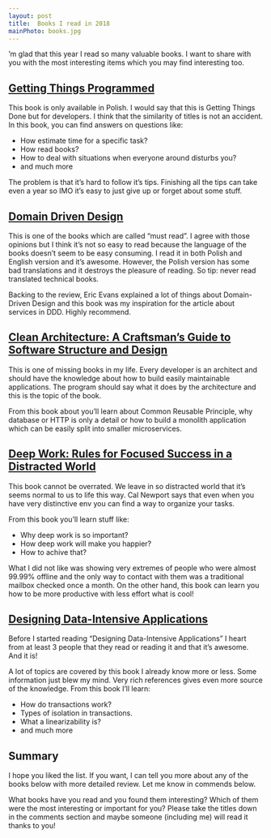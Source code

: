 ```yaml
---
layout: post
title:  Books I read in 2018
mainPhoto: books.jpg
---
```


’m glad that this year I read so many valuable books. I want to share with you with the most interesting items which you may find interesting too.
## [Getting Things Programmed](https://helion.pl/ksiazki/getting-things-programmed-droga-do-efektywnosci-michal-bartyzel,droppp.htm#format/e)

This book is only available in Polish. I would say that this is Getting Things Done but for developers. I think that the similarity of titles is not an accident. In this book, you can find answers on questions like:

* How estimate time for a specific task?
* How read books?
* How to deal with situations when everyone around disturbs you?
* and much more

The problem is that it’s hard to follow it’s tips. Finishing all the tips can take even a year so IMO it’s easy to just give up or forget about some stuff.
## [Domain Driven Design](https://www.amazon.com/Domain-Driven-Design-Tackling-Complexity-Software/dp/0321125215)

This is one of the books which are called “must read”. I agree with those opinions but I think it’s not so easy to read because the language of the books doesn’t seem to be easy consuming. I read it in both Polish and English version and it’s awesome. However, the Polish version has some bad translations and it destroys the pleasure of reading. So tip: never read translated technical books.

Backing to the review, Eric Evans explained a lot of things about Domain-Driven Design and this book was my inspiration for the article about services in DDD. Highly recommend.
## [Clean Architecture: A Craftsman’s Guide to Software Structure and Design](https://www.amazon.de/Clean-Architecture-Craftsmans-Software-Structure/dp/0134494164/)

This is one of missing books in my life. Every developer is an architect and should have the knowledge about how to build easily maintainable applications. The program should say what it does by the architecture and this is the topic of the book.

From this book about you’ll learn about Common Reusable Principle, why database or HTTP is only a detail or how to build a monolith application which can be easily split into smaller microservices.
## [Deep Work: Rules for Focused Success in a Distracted World](https://www.amazon.com/Deep-Work-Focused-Success-Distracted/dp/1455586692)

This book cannot be overrated. We leave in so distracted world that it’s seems normal to us to life this way. Cal Newport says that even when you have very distinctive env you can find a way to organize your tasks.

From this book you’ll learn stuff like:

* Why deep work is so important?
* How deep work will make you happier?
* How to achive that?

What I did not like was showing very extremes of people who were almost 99.99% offline and the only way to contact with them was a traditional mailbox checked once a month. On the other hand, this book can learn you how to be more productive with less effort what is cool!
## [Designing Data-Intensive Applications](http://dataintensive.net/)

Before I started reading “Designing Data-Intensive Applications” I heart from at least 3 people that they read or reading it and that it’s awesome. And it is!

A lot of topics are covered by this book I already know more or less. Some information just blew my mind. Very rich references gives even more source of the knowledge. From this book I’ll learn:

* How do transactions work?
* Types of isolation in transactions.
* What a linearizability is?
* and much more

## Summary

I hope you liked the list. If you want, I can tell you more about any of the books below with more detailed review. Let me know in commends below.

What books have you read and you found them interesting? Which of them were the most interesting or important for you? Please take the titles down in the comments section and maybe someone (including me) will read it thanks to you!
